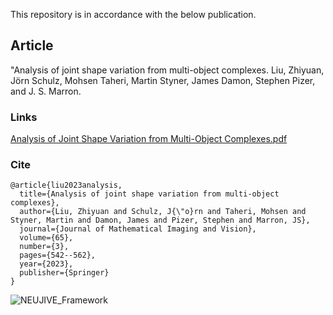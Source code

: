 This repository is in accordance with the below publication.

## Article
"Analysis of joint shape variation from multi-object complexes.
Liu, Zhiyuan, Jörn Schulz, Mohsen Taheri, Martin Styner, James Damon, Stephen Pizer, and J. S. Marron.

### Links

[Analysis of Joint Shape Variation from Multi-Object Complexes.pdf](https://github.com/MohsenTaheriShalmani/Joint_Shape_Variation_Analysis_by_CPNS/files/14556893/Analysis.of.Joint.Shape.Variation.from.Multi-Object.Complexes.pdf)

### Cite
```
@article{liu2023analysis,
  title={Analysis of joint shape variation from multi-object complexes},
  author={Liu, Zhiyuan and Schulz, J{\"o}rn and Taheri, Mohsen and Styner, Martin and Damon, James and Pizer, Stephen and Marron, JS},
  journal={Journal of Mathematical Imaging and Vision},
  volume={65},
  number={3},
  pages={542--562},
  year={2023},
  publisher={Springer}
}
```

![NEUJIVE_Framework](https://github.com/MohsenTaheriShalmani/Joint_Shape_Variation_Analysis_by_CPNS/assets/19237855/24c67496-8b54-4ec2-a1eb-d1bbfef41225)

